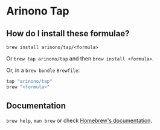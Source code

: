 # Arinono Tap

## How do I install these formulae?

`brew install arinono/tap/<formula>`

Or `brew tap arinono/tap` and then `brew install <formula>`.

Or, in a `brew bundle` `Brewfile`:

```ruby
tap "arinono/tap"
brew "<formula>"
```

## Documentation

`brew help`, `man brew` or check [Homebrew's documentation](https://docs.brew.sh).
